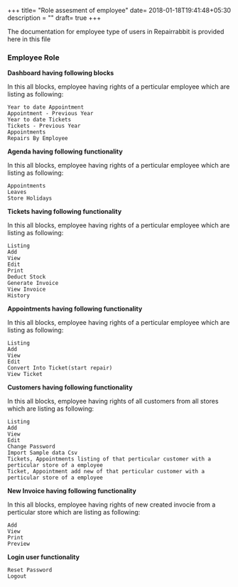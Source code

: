 +++
title= "Role assesment of employee"
date= 2018-01-18T19:41:48+05:30
description = ""
draft= true
+++

The documentation for employee type of users in Repairrabbit is provided here in this file

### Employee Role

**Dashboard having following blocks**

In this all blocks, employee having rights of a perticular employee which are listing as following:

```
Year to date Appointment
Appointment - Previous Year
Year to date Tickets
Tickets - Previous Year
Appointments
Repairs By Employee
```

**Agenda having following functionality**

In this all blocks, employee having rights of a perticular employee which are listing as following:

```
Appointments
Leaves
Store Holidays
```

**Tickets having following functionality**

In this all blocks, employee having rights of a perticular employee which are listing as following:

```
Listing
Add
View
Edit
Print
Deduct Stock
Generate Invoice
View Invoice
History
```

**Appointments having following functionality**

In this all blocks, employee having rights of a perticular employee which are listing as following:

```
Listing
Add
View
Edit
Convert Into Ticket(start repair)
View Ticket
```

**Customers having following functionality**

In this all blocks, employee having rights of all customers from all stores which are listing as following:

```
Listing
Add
View
Edit
Change Password
Import Sample data Csv
Tickets, Appointments listing of that perticular customer with a perticular store of a employee
Ticket, Appointment add new of that perticular customer with a perticular store of a employee
```

**New Invoice having following functionality**

In this all blocks, employee having rights of new created invocie from a perticular store which are listing as following:

```
Add
View
Print
Preview
```

**Login user functionality**

```
Reset Password
Logout
```

